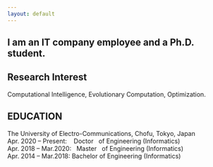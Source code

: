 ```yaml
---
layout: default
---
```


## I am an IT company employee and a Ph.D. student.

## Research Interest

Computational Intelligence, Evolutionary Computation, Optimization.

## EDUCATION
The University of Electro-Communications, Chofu, Tokyo, Japan  
Apr. 2020 – Present: &nbsp;&nbsp; Doctor &nbsp; of Engineering (Informatics)  
Apr. 2018 – Mar.2020: &nbsp; Master &nbsp; of Engineering (Informatics)  
Apr. 2014 – Mar.2018:  Bachelor of Engineering (Informatics)

<!--
## Publications

Tomoaki Takagi, Keiki Takadama, and Hiroyuki Sato: **A Distribution Control of Weight Vector Set for Multi-objective Evolutionary Algorithms** Proc. of the Bio-inspired Information and Communication Technologies (BICT 2019), Lecture Notes of the Institute for Computer Sciences, Social Informatics and Telecommunications Engineering (LNICST), Vol 289, Springer, Cham, pp. 70--80, 2019. [Web](https://link.springer.com/chapter/10.1007%2F978-3-030-24202-2_6), [PDF](https://link.springer.com/content/pdf/10.1007%2F978-3-030-24202-2_6.pdf)
-->
